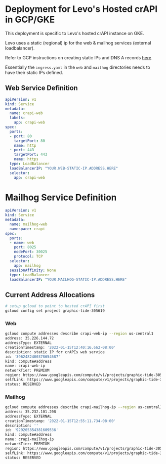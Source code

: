 # Deployment for Levo's Hosted crAPI in GCP/GKE

This deployment is specific to Levo's hosted crAPI instance on GKE.

Levo uses a static (regional) ip for the web & mailhog services (external loadbalancer).

Refer to GCP instructions on creating static IPs and DNS A records
[here](https://cloud.google.com/kubernetes-engine/docs/tutorials/configuring-domain-name-static-ip).

Essentially the `ingress.yaml` in the `web` and `mailhog` directories needs to have their static IPs defined.

## Web Service Definition
```YAML
apiVersion: v1
kind: Service
metadata:
  name: crapi-web
  labels:
    app: crapi-web
spec:
  ports:
  - port: 80
    targetPort: 80
    name: http
  - port: 443
    targetPort: 443
    name: https
  type: LoadBalancer
  loadBalancerIP: "YOUR.WEB-STATIC-IP.ADDRESS.HERE"
  selector:
    app: crapi-web
```

# Mailhog Service Definition
```YAML
apiVersion: v1
kind: Service
metadata:
  name: mailhog-web
  namespace: crapi
spec:
  ports:
  - name: web
    port: 8025
    nodePort: 30025
    protocol: TCP
  selector:
    app: mailhog
  sessionAffinity: None
  type: LoadBalancer
  loadBalancerIP: "YOUR.MAILHOG-STATIC-IP.ADDRESS.HERE"
```

## Current Address Allocations
```bash
# setup gcloud to point to hosted crAPI first
gcloud config set project graphic-tide-305619
```

### Web
```bash
gcloud compute addresses describe crapi-web-ip --region us-central1
address: 35.226.144.72
addressType: EXTERNAL
creationTimestamp: '2022-01-15T12:40:16.662-08:00'
description: static IP for crAPIs web service
id: '3962482400378654687'
kind: compute#address
name: crapi-web-ip
networkTier: PREMIUM
region: https://www.googleapis.com/compute/v1/projects/graphic-tide-305619/regions/us-central1
selfLink: https://www.googleapis.com/compute/v1/projects/graphic-tide-305619/regions/us-central1/addresses/crapi-web-ip
status: RESERVED
```

### Mailhog
```bash
gcloud compute addresses describe crapi-mailhog-ip --region us-central1
address: 35.232.101.208
addressType: EXTERNAL
creationTimestamp: '2022-01-15T12:55:11.734-08:00'
description: ''
id: '929205354381609536'
kind: compute#address
name: crapi-mailhog-ip
networkTier: PREMIUM
region: https://www.googleapis.com/compute/v1/projects/graphic-tide-305619/regions/us-central1
selfLink: https://www.googleapis.com/compute/v1/projects/graphic-tide-305619/regions/us-central1/addresses/crapi-mailhog-ip
status: RESERVED

```